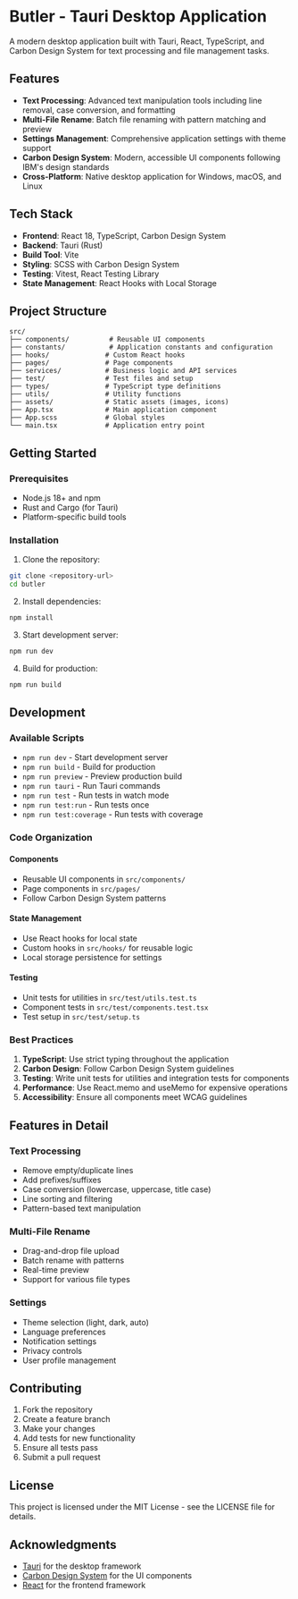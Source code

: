 # Butler - Tauri Desktop Application

A modern desktop application built with Tauri, React, TypeScript, and Carbon Design System for text processing and file management tasks.

## Features

- **Text Processing**: Advanced text manipulation tools including line removal, case conversion, and formatting
- **Multi-File Rename**: Batch file renaming with pattern matching and preview
- **Settings Management**: Comprehensive application settings with theme support
- **Carbon Design System**: Modern, accessible UI components following IBM's design standards
- **Cross-Platform**: Native desktop application for Windows, macOS, and Linux

## Tech Stack

- **Frontend**: React 18, TypeScript, Carbon Design System
- **Backend**: Tauri (Rust)
- **Build Tool**: Vite
- **Styling**: SCSS with Carbon Design System
- **Testing**: Vitest, React Testing Library
- **State Management**: React Hooks with Local Storage

## Project Structure

```
src/
├── components/          # Reusable UI components
├── constants/           # Application constants and configuration
├── hooks/              # Custom React hooks
├── pages/              # Page components
├── services/           # Business logic and API services
├── test/               # Test files and setup
├── types/              # TypeScript type definitions
├── utils/              # Utility functions
├── assets/             # Static assets (images, icons)
├── App.tsx             # Main application component
├── App.scss            # Global styles
└── main.tsx            # Application entry point
```

## Getting Started

### Prerequisites

- Node.js 18+ and npm
- Rust and Cargo (for Tauri)
- Platform-specific build tools

### Installation

1. Clone the repository:
```bash
git clone <repository-url>
cd butler
```

2. Install dependencies:
```bash
npm install
```

3. Start development server:
```bash
npm run dev
```

4. Build for production:
```bash
npm run build
```

## Development

### Available Scripts

- `npm run dev` - Start development server
- `npm run build` - Build for production
- `npm run preview` - Preview production build
- `npm run tauri` - Run Tauri commands
- `npm run test` - Run tests in watch mode
- `npm run test:run` - Run tests once
- `npm run test:coverage` - Run tests with coverage

### Code Organization

#### Components
- Reusable UI components in `src/components/`
- Page components in `src/pages/`
- Follow Carbon Design System patterns

#### State Management
- Use React hooks for local state
- Custom hooks in `src/hooks/` for reusable logic
- Local storage persistence for settings

#### Testing
- Unit tests for utilities in `src/test/utils.test.ts`
- Component tests in `src/test/components.test.tsx`
- Test setup in `src/test/setup.ts`

### Best Practices

1. **TypeScript**: Use strict typing throughout the application
2. **Carbon Design**: Follow Carbon Design System guidelines
3. **Testing**: Write unit tests for utilities and integration tests for components
4. **Performance**: Use React.memo and useMemo for expensive operations
5. **Accessibility**: Ensure all components meet WCAG guidelines

## Features in Detail

### Text Processing
- Remove empty/duplicate lines
- Add prefixes/suffixes
- Case conversion (lowercase, uppercase, title case)
- Line sorting and filtering
- Pattern-based text manipulation

### Multi-File Rename
- Drag-and-drop file upload
- Batch rename with patterns
- Real-time preview
- Support for various file types

### Settings
- Theme selection (light, dark, auto)
- Language preferences
- Notification settings
- Privacy controls
- User profile management

## Contributing

1. Fork the repository
2. Create a feature branch
3. Make your changes
4. Add tests for new functionality
5. Ensure all tests pass
6. Submit a pull request

## License

This project is licensed under the MIT License - see the LICENSE file for details.

## Acknowledgments

- [Tauri](https://tauri.app/) for the desktop framework
- [Carbon Design System](https://www.carbondesignsystem.com/) for the UI components
- [React](https://reactjs.org/) for the frontend framework
